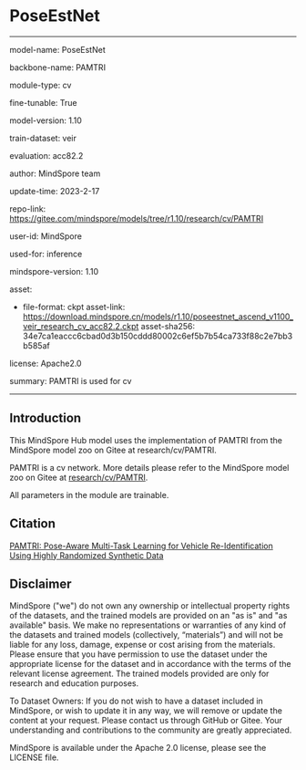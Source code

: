 # PoseEstNet

---

model-name: PoseEstNet

backbone-name: PAMTRI

module-type: cv

fine-tunable: True

model-version: 1.10

train-dataset: veir

evaluation: acc82.2

author: MindSpore team

update-time: 2023-2-17

repo-link: <https://gitee.com/mindspore/models/tree/r1.10/research/cv/PAMTRI>

user-id: MindSpore

used-for: inference

mindspore-version: 1.10

asset:

-
    file-format: ckpt
    asset-link: <https://download.mindspore.cn/models/r1.10/poseestnet_ascend_v1100_veir_research_cv_acc82.2.ckpt>
    asset-sha256: 34e7ca1eaccc6cbad0d3b150cddd80002c6ef5b7b54ca733f88c2e7bb3b585af

license: Apache2.0

summary: PAMTRI is used for cv

---

## Introduction

This MindSpore Hub model uses the implementation of PAMTRI from the MindSpore model zoo on Gitee at research/cv/PAMTRI.

PAMTRI is a cv network. More details please refer to the MindSpore model zoo on Gitee at [research/cv/PAMTRI](https://gitee.com/mindspore/models/blob/r1.10/research/cv/PAMTRI/README.md).

All parameters in the module are trainable.

## Citation

[PAMTRI: Pose-Aware Multi-Task Learning for Vehicle Re-Identification Using Highly Randomized Synthetic Data](https://arxiv.org/pdf/2005.00673.pdf)

## Disclaimer

MindSpore ("we") do not own any ownership or intellectual property rights of the datasets, and the trained models are provided on an "as is" and "as available" basis. We make no representations or warranties of any kind of the datasets and trained models (collectively, “materials”) and will not be liable for any loss, damage, expense or cost arising from the materials. Please ensure that you have permission to use the dataset under the appropriate license for the dataset and in accordance with the terms of the relevant license agreement. The trained models provided are only for research and education purposes.

To Dataset Owners: If you do not wish to have a dataset included in MindSpore, or wish to update it in any way, we will remove or update the content at your request. Please contact us through GitHub or Gitee. Your understanding and contributions to the community are greatly appreciated.

MindSpore is available under the Apache 2.0 license, please see the LICENSE file.
